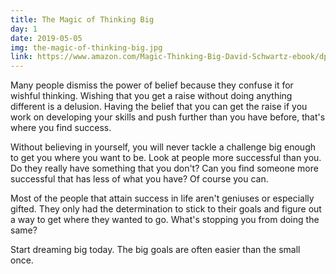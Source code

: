 ```yaml
---
title: The Magic of Thinking Big
day: 1
date: 2019-05-05
img: the-magic-of-thinking-big.jpg
link: https://www.amazon.com/Magic-Thinking-Big-David-Schwartz-ebook/dp/B00NGZIR92
---
```


Many people dismiss the power of belief because they confuse it for wishful
thinking. Wishing that you get a raise without doing anything different
is a delusion. Having the belief that you can get the raise if you work on
developing your skills and push further than you have before, that's where you
find success.

Without believing in yourself, you will never tackle a challenge big enough to
get you where you want to be. Look at people more successful than you. Do they
really have something that you don't? Can you find someone more successful that
has less of what you have? Of course you can. 

Most of the people that attain success in life aren't geniuses or especially
gifted. They only had the determination to stick to their goals and figure out a
way to get where they wanted to go. What's stopping you from doing the same?

Start dreaming big today. The big goals are often easier than the small once.
